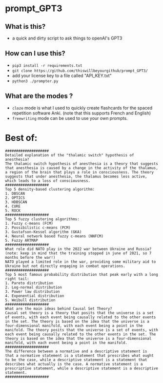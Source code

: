 # prompt_GPT3

## What is this?
* a quick and dirty script to ask things to openAI's GPT3

## How can I use this?
* `pip3 install -r requirements.txt`
* `git clone https://github.com/thiswillbeyourgithub/prompt_GPT3/`
* add your license key to a file called "API_KEY.txt"
* `python3 ./prompter.py`

## What are the modes ?
* `cloze` mode is what I used to quickly create flashcards for the spaced repetition software Anki. (note that this supports French and English)
* `freewriting` mode can be used to use your own prompts.


# Best of:
```
####################
Detailed explanation of the "thalamic switch" hypothesis of anesthesia?
The thalamic switch hypothesis of anesthesia is a theory that suggests that anesthesia is caused by a change in the activity of the thalamus, a region of the brain that plays a role in consciousness. The theory suggests that under anesthesia, the thalamus becomes less active, which leads to a loss of consciousness.
####################
Top 5 density-based clustering algorithm:
1. DBSCAN
2. OPTICS
3. HDBSCAN
4. CURE
5. ROCK
####################
Top 5 fuzzy clustering algorithms:
1. Fuzzy c-means (FCM)
2. Possibilistic c-means (PCM)
3. Gustafson-Kessel algorithm (GKA)
4. Neural network based fuzzy c-means (NNFCM)
5. Fuzzy ARTMAP
####################
What role did NATO play in the 2022 war between Ukraine and Russia? (note: keep in mind that the training stopped in june of 2021, so 7 months before the war!)
NATO played a limited role in the war, providing some military aid to Ukraine but not directly engaging in combat operations.
####################
Top 5 most famous probability distribution that peak early with a long right tail:
1. Pareto distribution
2. Log-normal distribution
3. Power law distribution
4. Exponential distribution
5. Weibull distribution
####################
What are the main ideas behind Causal Set Theory?
Causal set theory is a theory that posits that the universe is a set of events, with each event being causally related to the other events in the set. The theory is based on the idea that the universe is a four-dimensional manifold, with each event being a point in the manifold. The theory posits that the universe is a set of events, with each event being causally related to the other events in the set. The theory is based on the idea that the universe is a four-dimensional manifold, with each event being a point in the manifold.
####################
The difference between a normative and a descriptive statement is
that a normative statement is a statement that prescribes what ought to be the case, while a descriptive statement is a statement that describes what actually is the case. A normative statement is a prescriptive statement, while a descriptive statement is a descriptive statement.
####################

```
